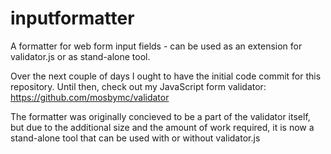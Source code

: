 inputformatter
==============

A formatter for web form input fields - can be used as an extension for validator.js or as stand-alone tool.

Over the next couple of days I ought to have the initial code commit for this repository. Until then, check out my JavaScript form validator: https://github.com/mosbymc/validator

The formatter was originally concieved to be a part of the validator itself, but due to the additional size and the amount of work required, it is now a stand-alone tool that can be used with or without validator.js
